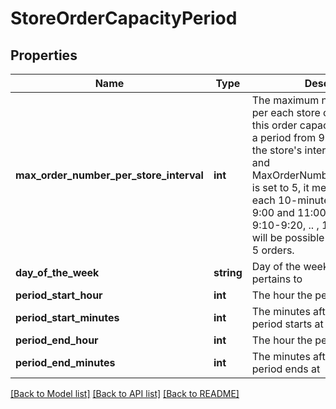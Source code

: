 # StoreOrderCapacityPeriod

## Properties
Name | Type | Description | Notes
------------ | ------------- | ------------- | -------------
**max_order_number_per_store_interval** | **int** | The maximum number of orders per each store order interval in this order capacity period.  E.g. for a period from 9:00 till 11:00, if the store&#39;s interval is 10 minutes, and MaxOrderNumberPerStoreInterval is set to 5,  it means that within each 10-minute interval between 9:00 and 11:00 (i.e. 9:00-9:10, 9:10-9:20, .. , 10:50-11:00) it will be possible to  request at most 5 orders. | [optional] 
**day_of_the_week** | **string** | Day of the week the period pertains to | [optional] 
**period_start_hour** | **int** | The hour the period starts at | [optional] 
**period_start_minutes** | **int** | The minutes after the hour the period starts at | [optional] 
**period_end_hour** | **int** | The hour the period ends at | [optional] 
**period_end_minutes** | **int** | The minutes after the hour the period ends at | [optional] 

[[Back to Model list]](../README.md#documentation-for-models) [[Back to API list]](../README.md#documentation-for-api-endpoints) [[Back to README]](../README.md)


